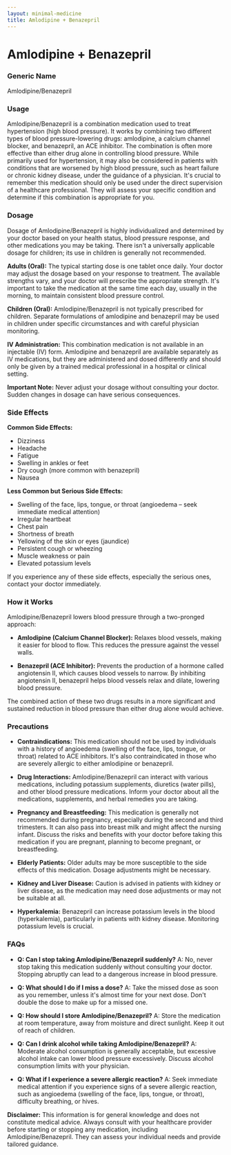 ```yaml
---
layout: minimal-medicine
title: Amlodipine + Benazepril
---
```


# Amlodipine + Benazepril
### Generic Name
Amlodipine/Benazepril

### Usage

Amlodipine/Benazepril is a combination medication used to treat hypertension (high blood pressure).  It works by combining two different types of blood pressure-lowering drugs: amlodipine, a calcium channel blocker, and benazepril, an ACE inhibitor.  The combination is often more effective than either drug alone in controlling blood pressure.  While primarily used for hypertension,  it may also be considered in patients with conditions that are worsened by high blood pressure, such as heart failure or chronic kidney disease, under the guidance of a physician. It's crucial to remember this medication should only be used under the direct supervision of a healthcare professional.  They will assess your specific condition and determine if this combination is appropriate for you.

### Dosage

Dosage of Amlodipine/Benazepril is highly individualized and determined by your doctor based on your health status, blood pressure response, and other medications you may be taking. There isn't a universally applicable dosage for children; its use in children is generally not recommended.

**Adults (Oral):**  The typical starting dose is one tablet once daily. Your doctor may adjust the dosage based on your response to treatment. The available strengths vary, and your doctor will prescribe the appropriate strength.  It's important to take the medication at the same time each day, usually in the morning, to maintain consistent blood pressure control.

**Children (Oral):** Amlodipine/Benazepril is not typically prescribed for children.  Separate formulations of amlodipine and benazepril may be used in children under specific circumstances and with careful physician monitoring.

**IV Administration:** This combination medication is not available in an injectable (IV) form. Amlodipine and benazepril are available separately as IV medications, but they are administered and dosed differently and should only be given by a trained medical professional in a hospital or clinical setting.

**Important Note:** Never adjust your dosage without consulting your doctor.  Sudden changes in dosage can have serious consequences.


### Side Effects

**Common Side Effects:**

* Dizziness
* Headache
* Fatigue
* Swelling in ankles or feet
* Dry cough (more common with benazepril)
* Nausea


**Less Common but Serious Side Effects:**

* Swelling of the face, lips, tongue, or throat (angioedema – seek immediate medical attention)
* Irregular heartbeat
* Chest pain
* Shortness of breath
* Yellowing of the skin or eyes (jaundice)
* Persistent cough or wheezing
* Muscle weakness or pain
* Elevated potassium levels


If you experience any of these side effects, especially the serious ones, contact your doctor immediately.

### How it Works

Amlodipine/Benazepril lowers blood pressure through a two-pronged approach:

* **Amlodipine (Calcium Channel Blocker):** Relaxes blood vessels, making it easier for blood to flow. This reduces the pressure against the vessel walls.

* **Benazepril (ACE Inhibitor):** Prevents the production of a hormone called angiotensin II, which causes blood vessels to narrow. By inhibiting angiotensin II, benazepril helps blood vessels relax and dilate, lowering blood pressure.


The combined action of these two drugs results in a more significant and sustained reduction in blood pressure than either drug alone would achieve.

### Precautions

* **Contraindications:**  This medication should not be used by individuals with a history of angioedema (swelling of the face, lips, tongue, or throat) related to ACE inhibitors.  It's also contraindicated in those who are severely allergic to either amlodipine or benazepril.

* **Drug Interactions:**  Amlodipine/Benazepril can interact with various medications, including potassium supplements, diuretics (water pills), and other blood pressure medications. Inform your doctor about all the medications, supplements, and herbal remedies you are taking.

* **Pregnancy and Breastfeeding:**  This medication is generally not recommended during pregnancy, especially during the second and third trimesters. It can also pass into breast milk and might affect the nursing infant. Discuss the risks and benefits with your doctor before taking this medication if you are pregnant, planning to become pregnant, or breastfeeding.

* **Elderly Patients:**  Older adults may be more susceptible to the side effects of this medication.  Dosage adjustments might be necessary.

* **Kidney and Liver Disease:**  Caution is advised in patients with kidney or liver disease, as the medication may need dose adjustments or may not be suitable at all.

* **Hyperkalemia:**  Benazepril can increase potassium levels in the blood (hyperkalemia), particularly in patients with kidney disease. Monitoring potassium levels is crucial.


### FAQs

* **Q: Can I stop taking Amlodipine/Benazepril suddenly?**  A: No, never stop taking this medication suddenly without consulting your doctor.  Stopping abruptly can lead to a dangerous increase in blood pressure.

* **Q: What should I do if I miss a dose?** A: Take the missed dose as soon as you remember, unless it's almost time for your next dose.  Don't double the dose to make up for a missed one.

* **Q: How should I store Amlodipine/Benazepril?** A: Store the medication at room temperature, away from moisture and direct sunlight. Keep it out of reach of children.

* **Q: Can I drink alcohol while taking Amlodipine/Benazepril?** A:  Moderate alcohol consumption is generally acceptable, but excessive alcohol intake can lower blood pressure excessively. Discuss alcohol consumption limits with your physician.

* **Q:  What if I experience a severe allergic reaction?** A: Seek immediate medical attention if you experience signs of a severe allergic reaction, such as angioedema (swelling of the face, lips, tongue, or throat), difficulty breathing, or hives.

**Disclaimer:** This information is for general knowledge and does not constitute medical advice.  Always consult with your healthcare provider before starting or stopping any medication, including Amlodipine/Benazepril.  They can assess your individual needs and provide tailored guidance.
